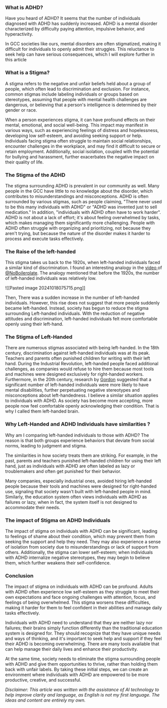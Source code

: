 ### What is ADHD?

Have you heard of ADHD? It seems that the number of individuals diagnosed with ADHD has suddenly increased. ADHD is a mental disorder characterized by difficulty paying attention, impulsive behavior, and hyperactivity. 

In GCC societies like ours, mental disorders are often stigmatized, making it difficult for individuals to openly admit their struggles. This reluctance to seek help can have serious consequences, which I will explore further in this article

### What is a Stigma?

A stigma refers to the negative and unfair beliefs held about a group of people, which often lead to discrimination and exclusion. For instance, common stigmas include labeling individuals or groups based on stereotypes, assuming that people with mental health challenges are dangerous, or believing that a person's intelligence is determined by their gender or race.

When a person experiences stigma, it can have profound effects on their mental, emotional, and social well-being. This impact may manifest in various ways, such as experiencing feelings of distress and hopelessness, developing low self-esteem, and avoiding seeking support or help. Individuals facing stigma often struggle to maintain social relationships, encounter challenges in the workplace, and may find it difficult to secure or retain employment. Additionally, social isolation, coupled with the potential for bullying and harassment, further exacerbates the negative impact on their quality of life.

### The Stigma of the ADHD

The stigma surrounding ADHD is prevalent in our community as well. Many people in the GCC have little to no knowledge about the disorder, which contributes to misunderstandings and misconceptions. ADHD is often surrounded by various stigmas, such as people claiming, "There never used to be this many individuals with ADHD" or "ADHD was invented just to sell medication." In addition, "individuals with ADHD often have to work harder". 
ADHD is not about a lack of effort; it's about feeling overwhelmed by tasks, which makes managing them significantly more challenging. People with ADHD often struggle with organizing and prioritizing, not because they aren't trying, but because the nature of the disorder makes it harder to process and execute tasks effectively.

### The Raise of the left-handed

This stigma takes us back to the 1920s, when left-handed individuals faced a similar kind of discrimination. I found an interesting analogy in the [video ](https://www.youtube.com/watch?v=Ck9FMtIGVxQ)of [@NoBoilerplate](https://www.youtube.com/@NoBoilerplate). The analogy mentioned that before the 1920s, the number of left-handed individuals was relatively low. 

![[Pasted image 20241018075715.png]]

Then, There was a sudden increase in the number of left-handed individuals. However, this rise does not suggest that more people suddenly became left-handed. Instead, society has begun to reduce the stigma surrounding Left-handed individuals. With the reduction of negative attitudes and discrimination, left-handed individuals felt more comfortable openly using their left-hand.

### The Stigma of Left-Handed

There are numerous stigmas associated with being left-handed. In the 18th century, discrimination against left-handed individuals was at its peak. Teachers and parents often punished children for writing with their left hand. During the Industrial Revolution, left-handed people faced additional challenges, as companies would refuse to hire them because most tools and machines were designed exclusively for right-handed workers. Furthermore, in the 20th century, research by [Gordon](https://academic.oup.com/brain/article-abstract/43/4/313/271846?redirectedFrom=fulltext) suggested that a significant number of left-handed individuals were more likely to have mental disabilities, further perpetuating negative stereotypes and misconceptions about left-handedness. I believe a similar situation applies to individuals with ADHD. As society has become more accepting, more people now feel comfortable openly acknowledging their condition. That is why I called them left-handed brain.

### Why Left-Handed and ADHD Individuals have similarities ?

Why am I comparing left-handed individuals to those with ADHD? The reason is that both groups experience behaviors that deviate from social norms, leading to judgment and stigma. 

The similarities in how society treats them are striking. For example, in the past, parents and teachers punished left-handed children for using their left hand, just as individuals with ADHD are often labeled as lazy or troublemakers and often get punished for their behavior. 

Many companies, especially industrial ones, avoided hiring left-handed people because their tools and machines were designed for right-handed use, signaling that society wasn’t built with left-handed people in mind. Similarly, the education system often views individuals with ADHD as failures or lazy, when in fact, the system itself is not designed to accommodate their needs.

### The impact of Stigma on ADHD Individuals

The impact of stigma on individuals with ADHD can be significant, leading to feelings of shame about their condition, which may prevent them from seeking the support and help they need. They may also experience a sense of isolation from society due to misunderstandings or lack of support from others. Additionally, the stigma can lower self-esteem; when individuals with ADHD internalize negative stereotypes, they may begin to believe them, which further weakens their self-confidence.

### Conclusion

The impact of stigma on individuals with ADHD can be profound. Adults with ADHD often experience low self-esteem as they struggle to meet their own expectations and face ongoing challenges with attention, focus, and feelings of being overwhelmed. This stigma worsens these difficulties, making it harder for them to feel confident in their abilities and manage daily tasks effectively.

Individuals with ADHD need to understand that they are neither lazy nor failures; their brains simply function differently than the traditional education system is designed for. They should recognize that they have unique needs and ways of thinking, and it's important to seek help and support if they feel their ADHD is becoming overwhelming. There are many tools available that can help manage their daily lives and enhance their productivity.

At the same time, society needs to eliminate the stigma surrounding people with ADHD and give them opportunities to thrive, rather than holding them back with unfair labels. By taking these initial steps, we can create an environment where individuals with ADHD are empowered to be more productive, creative, and successful.



*Disclaimer: This article was written with the assistance of AI technology to help improve clarity and language, as English is not my first language. The ideas and content are entirely my own.*